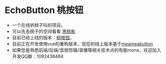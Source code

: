 # EchoButton 桃按钮
- 一个在线听桃子叫的项目。
- 可以先去桃子的空间看看 [黑桃影](https://space.bilibili.com/456368455/)
- 目前已经上线的版本：[桃按钮](https://echo.51shenyun.cn)。
- 目前正在开发使用vue的重构版本，现在的线上版本基于[meameabutton](https://github.com/zyzsdy/meamea-button)
- 如果您是熟悉前端/后端/音频剪辑/录播等相关技术点的有能mona，欢迎加入开发QQ群：1092438484
